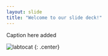 ```yaml
---
layout: slide
title: "Welcome to our slide deck!"
---
```


Caption here added

![labtocat](https://octodex.github.com/images/labtocat.png)
{: .center}
